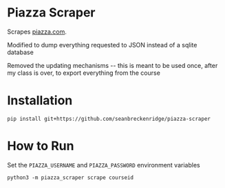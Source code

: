 # Piazza Scraper

Scrapes [piazza.com](http://piazza.com).

Modified to dump everything requested to JSON instead of a sqlite database

Removed the updating mechanisms -- this is meant to be used once, after my class is over, to export everything from the course

# Installation

```
pip install git+https://github.com/seanbreckenridge/piazza-scraper
```

# How to Run

Set the `PIAZZA_USERNAME` and `PIAZZA_PASSWORD` environment variables

```
python3 -m piazza_scraper scrape courseid
```

